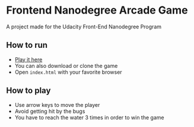 Frontend Nanodegree Arcade Game
===============================

A project made for the Udacity Front-End Nanodegree Program

## How to run
* [Play it here](https://sergiubu.github.io/Arcade-Game/)
* You can also download or clone the game
* Open `index.html` with your favorite browser

## How to play
* Use arrow keys to move the player
* Avoid getting hit by the bugs
* You have to reach the water 3 times in order to win the game
